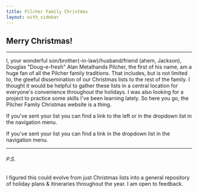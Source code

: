 ```yaml
---
title: Pilcher Family Christmas
layout: with_sidebar
---
```


## Merry Christmas!

---

I, your wonderful son/brother(-in-law)/husband/friend (ahem, Jackson), Douglas "Doug-e-fresh" Alan Metalhands Pilcher, the first of his name, am a huge fan of all the Pilcher family traditions. That includes, but is not limited to, the gleeful dissemination of our Christmas lists to the rest of the family. I thought it would be helpful to gather these lists in a central location for everyone's convenience throughout the holidays. I was also looking for a project to practice some skills I've been learning lately. So here you go, the Pilcher Family Christmas website is a thing.

<p class="d-md-block d-none">If you've sent your list you can find a link to the left or in the dropdown list in the navigation menu.</p>
<p class="d-md-none d-block">If you've sent your list you can find a link in the dropdown list in the navigation menu.</p>

---

###### P.S.

I figured this could evolve from just Christmas lists into a general repository of holiday plans & itineraries throughout the year. I am open to feedback.